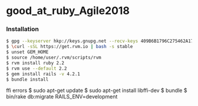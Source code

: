 # good_at_ruby_Agile2018

### Installation
```sh
$ gpg --keyserver hkp://keys.gnupg.net --recv-keys 409B6B1796C275462A1703113804BB82D39DC0E3 7D2BAF1CF37B13E2069D6956105BD0E739499BDB
$ \curl -sSL https://get.rvm.io | bash -s stable
$ unset GEM_HOME
$ source /home/user/.rvm/scripts/rvm
$ rvm install ruby 2.2
$ rvm use --default 2.2
$ gem install rails -v 4.2.1 
$ bundle install
```

ffi errors
$ sudo apt-get update
$ sudo apt-get install libffi-dev
$ bundle
$ bin/rake db:migrate RAILS_ENV=development
